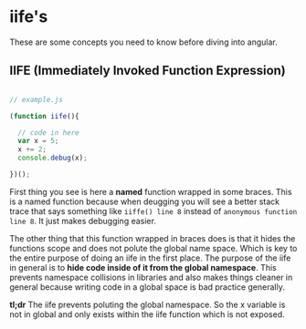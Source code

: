 # iife's
These are some concepts you need to know before diving into angular.

## IIFE (Immediately Invoked Function Expression)

```javascript

// example.js

(function iife(){

  // code in here
  var x = 5;
  x += 2;
  console.debug(x);

})();

```

First thing you see is here a **named** function wrapped in some braces. This is a named function because when deugging you will see a better stack trace that says something like ```iiffe() line 8``` instead of ```anonymous function line 8```. It just makes debugging easier.

The other thing that this function wrapped in braces does is that it hides the functions scope and does not polute the global name space. Which is key to the entire purpose of doing an iife in the first place. The purpose of the iife in general is to **hide code inside of it from the global namespace**. This prevents namespace collisions in libraries and also makes things cleaner in general because writing code in a global space is bad practice generally.

**tl;dr** The iife prevents poluting the global namespace. So the x variable is not in global and only exists within the iife function which is not exposed. 
